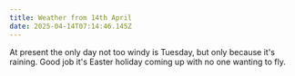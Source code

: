 ```yaml
---
title: Weather from 14th April
date: 2025-04-14T07:14:46.145Z
---
```

At present the only day not too windy is Tuesday, but only because it's raining.  Good job it's Easter holiday coming up with no one wanting to fly.